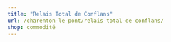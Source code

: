 ```yaml
---
title: "Relais Total de Conflans"
url: /charenton-le-pont/relais-total-de-conflans/
shop: commodité
---
```

